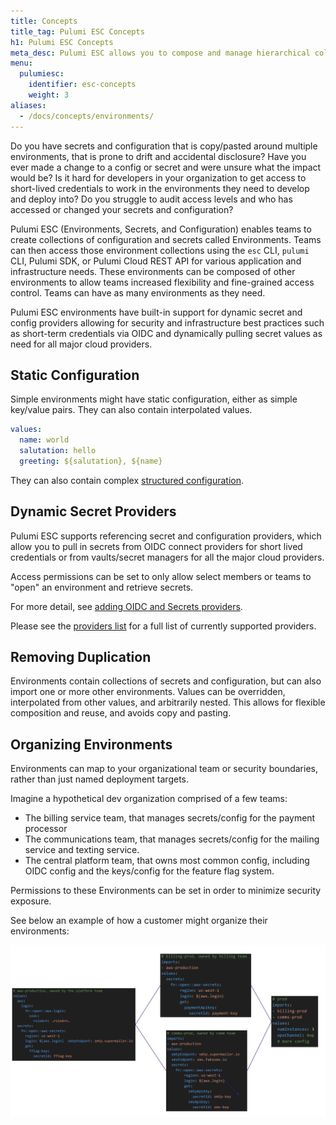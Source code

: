 ```yaml
---
title: Concepts
title_tag: Pulumi ESC Concepts
h1: Pulumi ESC Concepts
meta_desc: Pulumi ESC allows you to compose and manage hierarchical collections of configuration and secrets and consume them in various ways.
menu:
  pulumiesc:
    identifier: esc-concepts
    weight: 3
aliases:
  - /docs/concepts/environments/
---
```


Do you have secrets and configuration that is copy/pasted around multiple environments, that is prone to drift and accidental disclosure? Have you ever made a change to a config or secret and were unsure what the impact would be? Is it hard for developers in your organization to get access to short-lived credentials to work in the environments they need to develop and deploy into? Do you struggle to audit access levels and who has accessed or changed your secrets and configuration?

Pulumi ESC (Environments, Secrets, and Configuration) enables teams to create collections of configuration and secrets called Environments. Teams can then access those environment collections using the `esc` CLI, `pulumi` CLI, Pulumi SDK, or Pulumi Cloud REST API for various application and infrastructure needs. These environments can be composed of other environments to allow teams increased flexibility and fine-grained access control. Teams can have as many environments as they need.

Pulumi ESC environments have built-in support for dynamic secret and config providers allowing for security and infrastructure best practices such as short-term credentials via OIDC and dynamically pulling secret values as need for all major cloud providers.

## Static Configuration

Simple environments might have static configuration, either as simple key/value pairs.  They can also contain interpolated values.

```yaml
values:
  name: world
  salutation: hello
  greeting: ${salutation}, ${name}
```

They can also contain complex [structured configuration](/docs/pulumi-cloud/esc/environments/#structured-configuration).

## Dynamic Secret Providers

Pulumi ESC supports referencing secret and configuration providers, which allow you to pull in secrets from OIDC connect providers for short lived credentials or from vaults/secret managers for all the major cloud providers.

Access permissions can be set to only allow select members or teams to "open" an environment and retrieve secrets.

For more detail, see [adding OIDC and Secrets providers](/docs/pulumi-cloud/esc/environments/#adding-oidc-and-secrets-providers).

Please see the [providers list](/docs/pulumi-cloud/esc/providers/) for a full list of currently supported providers.

## Removing Duplication

Environments contain collections of secrets and configuration, but can also import one or more other environments.  Values can be overridden, interpolated from other values, and arbitrarily nested.  This allows for flexible composition and reuse, and avoids copy and pasting.

## Organizing Environments

Environments can map to your organizational team or security boundaries, rather than just named deployment targets.

Imagine a hypothetical dev organization comprised of a few teams:

* The billing service team, that manages secrets/config for the payment processor
* The communications team, that manages secrets/config for the mailing service and texting service.
* The central platform team, that owns most common config, including OIDC config and the keys/config for the feature flag system.

Permissions to these Environments can be set in order to minimize security exposure.

See below an example of how a customer might organize their environments:

![A diagram showing how the different environments with team based organization](team_environments.png)
